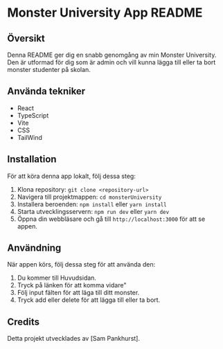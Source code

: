 # Monster University App README

## Översikt

Denna README ger dig en snabb genomgång av min Monster University. Den är utformad för dig som är admin och vill kunna lägga till eller ta bort monster studenter på skolan.

## Använda tekniker

- React
- TypeScript
- Vite
- CSS
- TailWind


## Installation

För att köra denna app lokalt, följ dessa steg:

1. Klona repository: `git clone <repository-url>`
2. Navigera till projektmappen: `cd monsterUniversity`
3. Installera beroenden: `npm install` eller `yarn install`
4. Starta utvecklingsservern: `npm run dev` eller `yarn dev`
5. Öppna din webbläsare och gå till `http://localhost:3000` för att se appen.

## Användning

När appen körs, följ dessa steg för att använda den:

1. Du kommer till Huvudsidan.
2. Tryck på länken för att komma vidare"
3. Följ input fälten för att läga till ditt monster.
4. Tryck add eller delete för att lägga till eller ta bort.


## Credits

Detta projekt utvecklades av [Sam Pankhurst].
